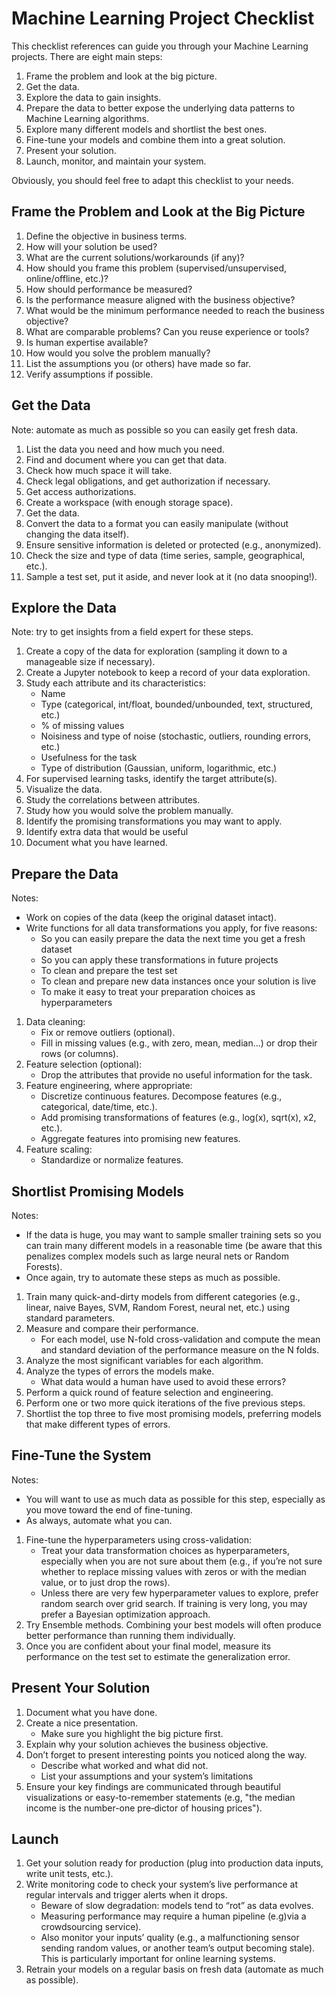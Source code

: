 # Machine Learning Project Checklist
This checklist references can guide you through your Machine Learning projects. There are eight main steps:

1. Frame the problem and look at the big picture.
1. Get the data.
1. Explore the data to gain insights.
1. Prepare the data to better expose the underlying data patterns to Machine Learning algorithms.
1. Explore many different models and shortlist the best ones.
1. Fine-tune your models and combine them into a great solution.
1. Present your solution.
1. Launch, monitor, and maintain your system.

Obviously, you should feel free to adapt this checklist to your needs.

## Frame the Problem and Look at the Big Picture
1. Define the objective in business terms.
1. How will your solution be used?
1. What are the current solutions/workarounds (if any)?
1. How should you frame this problem (supervised/unsupervised, online/offline, etc.)?
1. How should performance be measured?
1. Is the performance measure aligned with the business objective?
1. What would be the minimum performance needed to reach the business objective?
1. What are comparable problems? Can you reuse experience or tools?
1. Is human expertise available?
1. How would you solve the problem manually?
1. List the assumptions you (or others) have made so far.
1. Verify assumptions if possible.

## Get the Data
Note: automate as much as possible so you can easily get fresh data.

1. List the data you need and how much you need.
1. Find and document where you can get that data.
1. Check how much space it will take.
1. Check legal obligations, and get authorization if necessary.
1. Get access authorizations.
1. Create a workspace (with enough storage space).
1. Get the data.
1. Convert the data to a format you can easily manipulate (without changing the data itself).
1. Ensure sensitive information is deleted or protected (e.g., anonymized).
1. Check the size and type of data (time series, sample, geographical, etc.).
1. Sample a test set, put it aside, and never look at it (no data snooping!).

## Explore the Data
Note: try to get insights from a field expert for these steps.

1. Create a copy of the data for exploration (sampling it down to a manageable size if necessary).
1. Create a Jupyter notebook to keep a record of your data exploration.
1. Study each attribute and its characteristics:
    - Name
    - Type (categorical, int/float, bounded/unbounded, text, structured, etc.)
    - % of missing values
    - Noisiness and type of noise (stochastic, outliers, rounding errors, etc.)
    - Usefulness for the task
    - Type of distribution (Gaussian, uniform, logarithmic, etc.)
1. For supervised learning tasks, identify the target attribute(s).
1. Visualize the data.
1. Study the correlations between attributes.
1. Study how you would solve the problem manually.
1. Identify the promising transformations you may want to apply.
1. Identify extra data that would be useful
1. Document what you have learned.

## Prepare the Data
Notes:

- Work on copies of the data (keep the original dataset intact).
- Write functions for all data transformations you apply, for five reasons:
    - So you can easily prepare the data the next time you get a fresh dataset
    - So you can apply these transformations in future projects
    - To clean and prepare the test set
    - To clean and prepare new data instances once your solution is live
    - To make it easy to treat your preparation choices as hyperparameters
1. Data cleaning:
    - Fix or remove outliers (optional).
    - Fill in missing values (e.g., with zero, mean, median...) or drop their rows (or columns).
1. Feature selection (optional):
    - Drop the attributes that provide no useful information for the task.
1. Feature engineering, where appropriate:
    - Discretize continuous features. Decompose features (e.g., categorical, date/time, etc.).
    - Add promising transformations of features (e.g., log(x), sqrt(x), x2, etc.).
    - Aggregate features into promising new features.
1. Feature scaling:
    - Standardize or normalize features.

## Shortlist Promising Models
Notes:

- If the data is huge, you may want to sample smaller training sets so you can train many different models in a reasonable time (be aware that this penalizes complex models such as large neural nets or Random Forests).
- Once again, try to automate these steps as much as possible.
1. Train many quick-and-dirty models from different categories (e.g., linear, naive Bayes, SVM, Random Forest, neural net, etc.) using standard parameters.
1. Measure and compare their performance.
    - For each model, use N-fold cross-validation and compute the mean and standard deviation of the performance measure on the N folds.
1. Analyze the most significant variables for each algorithm.
1. Analyze the types of errors the models make.
    - What data would a human have used to avoid these errors?
1. Perform a quick round of feature selection and engineering.
1. Perform one or two more quick iterations of the five previous steps.
1. Shortlist the top three to five most promising models, preferring models that make different types of errors.

## Fine-Tune the System
Notes:

- You will want to use as much data as possible for this step, especially as you move toward the end of fine-tuning.
- As always, automate what you can.
1. Fine-tune the hyperparameters using cross-validation:
    - Treat your data transformation choices as hyperparameters, especially when you are not sure about them (e.g., if you’re not sure whether to replace missing values with zeros or with the median value, or to just drop the rows).
    - Unless there are very few hyperparameter values to explore, prefer random search over grid search. If training is very long, you may prefer a Bayesian optimization approach.
1. Try Ensemble methods. Combining your best models will often produce better performance than running them individually.
1. Once you are confident about your final model, measure its performance on the test set to estimate the generalization error.

## Present Your Solution
1. Document what you have done.
1. Create a nice presentation.
    - Make sure you highlight the big picture first.
1. Explain why your solution achieves the business objective.
1. Don’t forget to present interesting points you noticed along the way.
    - Describe what worked and what did not.
    - List your assumptions and your system’s limitations
1. Ensure your key findings are communicated through beautiful visualizations or easy-to-remember statements (e.g, "the median income is the number-one pre‐dictor of housing prices").

## Launch
1. Get your solution ready for production (plug into production data inputs, write unit tests, etc.).
1. Write monitoring code to check your system’s live performance at regular intervals and trigger alerts when it drops.
    - Beware of slow degradation: models tend to “rot” as data evolves.
    - Measuring performance may require a human pipeline (e.g)via a crowdsourcing service).
    - Also monitor your inputs’ quality (e.g., a malfunctioning sensor sending random values, or another team’s output becoming stale). This is particularly important for online learning systems.
1. Retrain your models on a regular basis on fresh data (automate as much as possible).